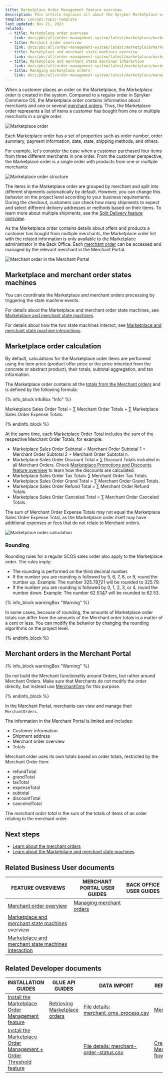 ```yaml
---
title: Marketplace Order Management feature overview
description: This article explains all about the Spryker Marketplace order feature in the Spryker Cloud Commerce OS.
template: concept-topic-template
last_updated: Nov 21, 2023
related:
  - title: Marketplace order overview
    link: docs/pbc/all/order-management-system/latest/marketplace/marketplace-order-management-feature-overview/marketplace-order-overview.html
  - title: Merchant order overview
    link: docs/pbc/all/order-management-system/latest/marketplace/marketplace-order-management-feature-overview/merchant-order-overview.html
  - title: Marketplace and merchant state machines overview
    link: docs/pbc/all/order-management-system/latest/marketplace/marketplace-order-management-feature-overview/marketplace-and-merchant-state-machines-overview/marketplace-and-merchant-state-machines-overview.html
  - title: Marketplace and merchant state machines interaction
    link: docs/pbc/all/order-management-system/latest/marketplace/marketplace-order-management-feature-overview/marketplace-and-merchant-state-machines-overview/marketplace-and-merchant-state-machines-interaction.html
  - title: Managing marketplace orders
    link: docs/pbc/all/order-management-system/latest/marketplace/manage-in-the-back-office/manage-marketplace-orders.html
---
```


When a customer places an order on the Marketplace, the *Marketplace order* is created in the system. Compared to a regular order in Spryker Commerce OS, the Marketplace order contains information about merchants and one or several [merchant orders](/docs/pbc/all/order-management-system/{{page.version}}/marketplace/marketplace-order-management-feature-overview/merchant-order-overview.html). Thus, the Marketplace order represents a list of items a customer has bought from one or multiple merchants in a single order.

![Marketplace order](https://spryker.s3.eu-central-1.amazonaws.com/docs/Features/Marketplace/Marketplace+and+Merchant+orders/Marketplace+order+feature+overview/marketplace-order.png)

Each Marketplace order has a set of properties such as order number, order summary, payment information, date, state, shipping methods, and others.

For example, let's consider the case when a customer purchased four items from three different merchants in one order.
From the customer perspective, the Marketplace order is a single order with products from one or multiple merchants:

![Marketplace order structure](https://spryker.s3.eu-central-1.amazonaws.com/docs/Marketplace/user+guides/Features/Marketplace+order+management/Marketplace+Order+Management+feature+overview/Marketplace+Order+schema.png)

The items in the Marketplace order are grouped by merchant and split into different shipments automatically by default. However, you can change this behavior on the project level according to your business requirements. During the checkout, customers can check how many shipments to expect and select different delivery addresses or methods based on their items. To learn more about multiple shipments, see the [Split Delivery feature overview](/docs/pbc/all/order-management-system/{{page.version}}/base-shop/order-management-feature-overview/split-delivery-overview.html).

As the Marketplace order contains details about offers and products a customer has bought from multiple merchants, the Marketplace order list with the related information is only available to the Marketplace administrator in the Back Office. <!---See LINK TO BACK OFFICE FOR ORDERS for details about how Marketplace administrators can manage Marketplace orders in the Back Office.--> Each [merchant order](/docs/pbc/all/order-management-system/{{page.version}}/marketplace/marketplace-order-management-feature-overview/merchant-order-overview.html) can be accessed and managed by the relevant merchant in the Merchant Portal.<!---See LINK TO MERCHANT PORTAL FOR ORDERS for details about how merchants can manage their orders in the Merchant Portal.-->

![Merchant order in the Merchant Portal](https://spryker.s3.eu-central-1.amazonaws.com/docs/Features/Marketplace/Marketplace+and+Merchant+orders/Marketplace+order+feature+overview/merchant-order-in-merchant-portal.png)

## Marketplace and merchant order states machines

You can coordinate the Marketplace and merchant orders processing by triggering the state machine events.

For details about the Marketplace and merchant order state machines, see [Marketplace and merchant state machines](/docs/pbc/all/order-management-system/{{page.version}}/marketplace/marketplace-order-management-feature-overview/marketplace-and-merchant-state-machines-overview/marketplace-and-merchant-state-machines-overview.html).

For details about how the two state machines interact, see [Marketplace and merchant state machine interactions](/docs/pbc/all/order-management-system/{{page.version}}/marketplace/marketplace-order-management-feature-overview/marketplace-and-merchant-state-machines-overview/marketplace-and-merchant-state-machines-interaction.html).

## Marketplace order calculation

By default, calculations for the Marketplace order items are performed using the item price (product offer price or the price inherited from the concrete or abstract product), their totals, subtotal aggregation, and tax information.

The Marketplace order contains all the [totals from the Merchant orders](/docs/pbc/all/order-management-system/{{page.version}}/marketplace/marketplace-order-management-feature-overview/merchant-order-overview.html) and is defined by the following formula:

{% info_block infoBox "Info" %}

Marketplace Sales Order Total = ∑ Merchant Order Totals + ∑ Marketplace Sales Order Expense Totals.

{% endinfo_block %}

At the same time, each Marketplace Order Total includes the sum of the respective Merchant Order Totals, for example:

- Marketplace Sales Order Subtotal = Merchant Order Subtotal 1 + Merchant Order Subtotal 2 + Merchant Order Subtotal n.
- Marketplace Sales Order Discount Total = ∑ Discount Totals included in all Merchant Orders. Check [Marketplace Promotions and Discounts feature overview](/docs/pbc/all/discount-management/{{page.version}}/marketplace/marketplace-promotions-discounts-feature-overview.html) to learn how the discounts are calculated.
- Marketplace Sales Order Tax Total= ∑ Merchant Order Tax Totals.
- Marketplace Sales Order Grand Total = ∑ Merchant Order Grand Totals.
- Marketplace Sales Order Refund Total = ∑ Merchant Order Refund Totals.
- Marketplace Sales Order Canceled Total = ∑ Merchant Order Canceled Totals.

The sum of Merchant Order Expense Totals may not equal the Marketplace Sales Order Expense Total, as the Marketplace order itself may have additional expenses or fees that do not relate to Merchant orders.

![Marketplace order calculation](https://spryker.s3.eu-central-1.amazonaws.com/docs/Features/Marketplace/Marketplace+and+Merchant+orders/Marketplace+order+feature+overview/marketplace-order-calculation.png)

### Rounding

Rounding rules for a regular SCOS sales order also apply to the Marketplace order. The rules imply:

- The rounding is performed on the third decimal number.
- If the number you are rounding is followed by 5, 6, 7, 8, or 9, round the number up. Example: The number  325.78<u>7</u>21 will be rounded to 325.79.
- If the number you are rounding is followed by 0, 1, 2, 3, or 4, round the number down. Example:  The number 62.53<u>4</u>7 will be rounded to 62.53.

{% info_block warningBox "Warning" %}

In some cases, because of rounding, the amounts of Marketplace order totals can differ from the amounts of the Merchant order totals in a matter of a cent or less. You can modify the behavior by changing the rounding algorithms on the project level.  

{% endinfo_block %}


## Merchant orders in the Merchant Portal

{% info_block warningBox "Warning" %}

Do not build the Merchant functionality around Orders, but rather around Merchant Orders.
Make sure that Merchants do not modify the order directly, but instead use [MerchantOms](/docs/pbc/all/order-management-system/{{page.version}}/marketplace/merchant-oms.html) for this purpose.

{% endinfo_block %}

In the Merchant Portal, merchants can view and manage their `MerchantOrders`.

The information in the Merchant Portal is limited and includes:
- Customer information
- Shipment address
- Merchant order overview
- Totals

Merchant order uses its own totals based on order totals, restricted by the Merchant Order Item:
- refundTotal
- grandTotal
- taxTotal
- expenseTotal
- subtotal
- discountTotal
- canceledTotal

The *merchant order total* is the sum of the totals of items of an order relating to the merchant order.

## Next steps

- [Learn about the merchant orders](/docs/pbc/all/order-management-system/{{page.version}}/marketplace/marketplace-order-management-feature-overview/merchant-order-overview.html)
- [Learn about the Marketplace and merchant state machines](/docs/pbc/all/order-management-system/{{page.version}}/marketplace/marketplace-order-management-feature-overview/marketplace-and-merchant-state-machines-overview/marketplace-and-merchant-state-machines-overview.html)

## Related Business User documents

|FEATURE OVERVIEWS  |MERCHANT PORTAL USER GUIDES  |BACK OFFICE USER GUIDES |
|---------|---------|---------|
|[Merchant order overview](/docs/pbc/all/order-management-system/{{page.version}}/marketplace/marketplace-order-management-feature-overview/merchant-order-overview.html) |[Managing merchant orders](/docs/pbc/all/order-management-system/{{page.version}}/marketplace/manage-merchant-orders.html)  | <!---LINK TO BO ORDER MANAGEMENT-->|
|[Marketplace and merchant state machines overview](/docs/pbc/all/order-management-system/{{page.version}}/marketplace/marketplace-order-management-feature-overview/marketplace-and-merchant-state-machines-overview/marketplace-and-merchant-state-machines-overview.html) | | |
|[Marketplace and merchant state machines interaction](/docs/pbc/all/order-management-system/{{page.version}}/marketplace/marketplace-order-management-feature-overview/marketplace-and-merchant-state-machines-overview/marketplace-and-merchant-state-machines-interaction.html) | | |

## Related Developer documents

|INSTALLATION GUIDES  |GLUE API GUIDES  |DATA IMPORT  | REFERENCES  |
|---------|---------|---------|--------|
| [Install the Marketplace Order Management feature](/docs/pbc/all/order-management-system/{{page.version}}/marketplace/install-features/install-the-marketplace-order-management-feature.html)    | [Retrieving Marketplace orders](/docs/pbc/all/order-management-system/{{page.version}}/marketplace/glue-api-retrieve-marketplace-orders.html)        | [File details: merchant_oms_process.csv](/docs/pbc/all/order-management-system/{{page.version}}/marketplace/import-and-export-data/import-file-details-merchant-oms-process.csv.html)        |  [MerchantOms](/docs/pbc/all/order-management-system/{{page.version}}/marketplace/merchant-oms.html)  |
| [Install the Marketplace Order Management + Order Threshold feature](/docs/pbc/all/order-management-system/{{page.version}}/marketplace/install-features/install-the-marketplace-order-management-order-threshold-feature.html)    |         | [File details: merchant-order-status.csv](/docs/pbc/all/order-management-system/{{page.version}}/marketplace/import-and-export-data/import-file-details-merchant-order-status.csv.html)        |  [Create MerchantOms flows](/docs/pbc/all/order-management-system/{{page.version}}/marketplace/create-merchant-oms-flows.html)   |
